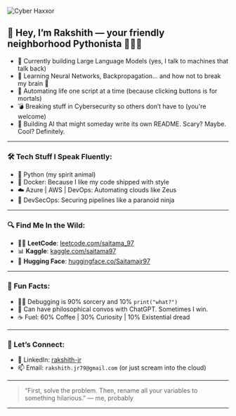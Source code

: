 ![Cyber Haxxor](assets/very_cool.png)

## 🧠 Hey, I’m Rakshith — your friendly neighborhood Pythonista 👨‍💻🐍

- 🔭 Currently building Large Language Models (yes, I talk to machines that talk back)
- 🌱 Learning Neural Networks, Backpropagation... and how not to break my brain 🤯
- 🧰 Automating life one script at a time (because clicking buttons is for mortals)
- 💣 Breaking stuff in Cybersecurity so others don’t have to (you're welcome)
- 🤖 Building AI that might someday write its own README. Scary? Maybe. Cool? Definitely.

---

### 🛠️ Tech Stuff I Speak Fluently:
- 🐍 Python (my spirit animal)
- 🐳 Docker: Because I like my code shipped with style
- ☁️ Azure | AWS | DevOps: Automating clouds like Zeus
- 🔐 DevSecOps: Securing pipelines like a paranoid ninja

---

### 🔍 Find Me In the Wild:
- 👨‍💻 **LeetCode**: [leetcode.com/saitama_97](https://leetcode.com/u/saitama_97/)
- 📊 **Kaggle**: [kaggle.com/saitama97](https://www.kaggle.com/saitama97)
- 🤗 **Hugging Face**: [huggingface.co/Saitamajr97](https://huggingface.co/Saitamajr97)

---

### 🔮 Fun Facts:
- 🧙‍♂️ Debugging is 90% sorcery and 10% `print("what?")`
- 💬 Can have philosophical convos with ChatGPT. Sometimes I win.
- ☕ Fuel: 60% Coffee | 30% Curiosity | 10% Existential dread

---

### 👾 Let’s Connect:
- 🔗 LinkedIn: [rakshith-jr](https://www.linkedin.com/in/rakshith-j-r-98a41368/)
- 📫 Email: `rakshith.jr79@gmail.com` (or just scream into the cloud)

---

> “First, solve the problem. Then, rename all your variables to something hilarious.” — me, probably

---
